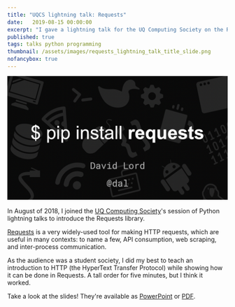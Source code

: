```yaml
---
title: "UQCS lightning talk: Requests"
date:	2019-08-15 00:00:00
excerpt: "I gave a lightning talk for the UQ Computing Society on the Requests library for Python."
published: true
tags: talks python programming
thumbnail: /assets/images/requests_lightning_talk_title_slide.png
nofancybox: true
---
```


<p> <!-- manual <p> here as Jekyll will wrap a straight <img> in <p> and therefore give it paragraph spacing, but will not afford the same to <picture>. if this gets sorted out, remove the manual <p> tag. [dal 07-Sep-20] -->
<a href="/assets/other/2019-08-15-lightning_talk.pptx">
<picture>
  <source type="image/webp" srcset="/assets/images/requests_lightning_talk_title_slide.webp">
  <source type="image/png" srcset="/assets/images/requests_lightning_talk_title_slide.png">
  <img src="/assets/images/requests_lightning_talk_title_slide.png" class='no-fancybox' alt="Thumbnail of the title slide, reading '$ pip install requests'."/>
</picture>
  </a>
</p>

In August of 2018, I joined the [UQ Computing Society](https://uqcs.org.au)'s session of Python lightning talks to introduce the Requests library.

[Requests](https://requests.readthedocs.io/en/master/) is a very widely-used tool for making HTTP requests, which are useful in many contexts: to name a few, API consumption, web scraping, and inter-process communication.

As the audience was a student society, I did my best to teach an introduction to HTTP (the HyperText Transfer Protocol) while showing how it can be done in Requests. A tall order for five minutes, but I think it worked.

Take a look at the slides! They're available as [PowerPoint](/assets/other/2019-08-15-lightning_talk.pptx) or [PDF](/assets/other/2019-08-15-lightning_talk.pdf).
